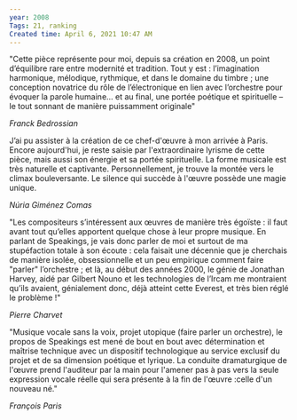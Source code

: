 ```yaml
---
year: 2008
Tags: 21, ranking
Created time: April 6, 2021 10:47 AM
---
```

"Cette pièce représente pour moi, depuis sa création en 2008, un 
point d’équilibre rare entre modernité et tradition. Tout y est : 
l’imagination harmonique, mélodique, rythmique, et dans le domaine du 
timbre ; une conception novatrice du rôle de l’électronique en lien avec
 l’orchestre pour évoquer la parole humaine... et au final, une portée 
poétique et spirituelle – le tout sonnant de manière puissamment 
originale"

*Franck Bedrossian*

J’ai pu assister à la 
création de ce chef-d'œuvre à mon arrivée à Paris. Encore aujourd'hui, 
je reste saisie par l'extraordinaire lyrisme de cette pièce, mais aussi 
son énergie et sa portée spirituelle. La forme musicale est très 
naturelle et captivante. Personnellement, je trouve la montée vers le 
climax bouleversante. Le silence qui succède à l'œuvre possède une magie
 unique.

*Núria Giménez Comas*

"Les compositeurs 
s’intéressent aux œuvres de manière très égoïste : il faut avant tout 
qu’elles apportent quelque chose à leur propre musique. En parlant de 
Speakings, je vais donc parler de moi et surtout de ma stupéfaction 
totale à son écoute : cela faisait une décennie que je cherchais de 
manière isolée, obsessionnelle et un peu empirique comment faire 
"parler" l’orchestre ; et là, au début des années 2000, le génie de 
Jonathan Harvey, aidé par Gilbert Nouno et les technologies de l’Ircam 
me montraient qu’ils avaient, génialement donc, déjà atteint cette 
Everest, et très bien réglé le problème !"

*Pierre Charvet*

"Musique
 vocale sans la voix, projet utopique (faire parler un orchestre), le 
propos de Speakings est mené de bout en bout avec détermination et 
maîtrise technique avec un dispositif technologique au service exclusif 
du projet et de sa dimension poétique et lyrique. La conduite 
dramaturgique de l'œuvre prend l'auditeur par la main pour l'amener pas à
 pas vers la seule expression vocale réelle qui sera présente à la fin 
de l'œuvre :celle d'un nouveau né."

*François Paris*

